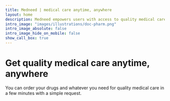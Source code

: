 ```yaml
---
title: Medneed | medical care anytime, anywhere
layout: home
description: Medneed empowers users with access to quality medical care when they need it and where they need it. You can book and get what you need for quality medical care in a few minutes.
intro_image: "images/illustrations/doc-pharm.png"
intro_image_absolute: false
intro_image_hide_on_mobile: false
show_call_box: true
---
```


# Get quality medical care anytime, anywhere

You can order your drugs and whatever you need for quality medical care in a few minutes with a simple request.